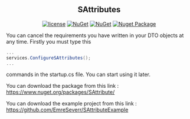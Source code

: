 <h2 align="center">SAttributes</h2>

<div align="center"> 

[![license](https://img.shields.io/badge/license-MIT-blue.svg)](https://github.com/EmreSeverr/SAttributes/blob/master/LICENSE) 
[![NuGet](https://img.shields.io/nuget/v/SAttribute)](https://www.nuget.org/packages/SAttribute/) 
[![NuGet](https://img.shields.io/nuget/dt/SAttribute)](https://www.nuget.org/packages/SAttribute/) 
[![Nuget Package](https://github.com/EmreSeverr/SAttributes/actions/workflows/ciNuget.yml/badge.svg?branch=master)](https://github.com/EmreSeverr/SAttributes/actions/workflows/ciNuget.yml)

</div>

You can cancel the requirements you have written in your DTO objects at any time.
Firstly you must type this 

```c#
...
services.ConfigureSAttributes();
...
```

commands in the startup.cs file. You can start using it later.

You can download the package from this link : https://www.nuget.org/packages/SAttribute/

You can download the example project from this link : https://github.com/EmreSeverr/SAttributeExample
